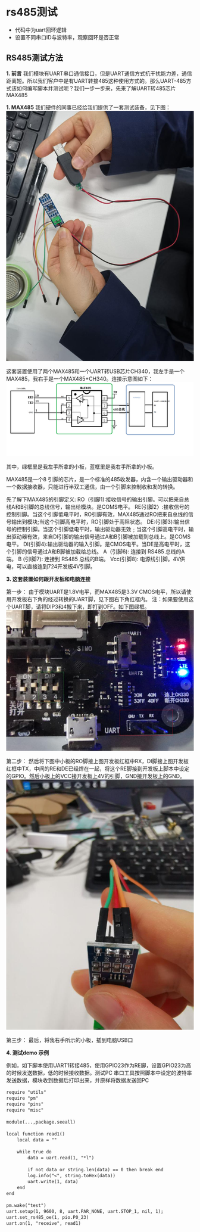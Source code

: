 # rs485测试
+ 代码中为uart回环逻辑
+ 设置不同串口ID与波特率，观察回环是否正常

## RS485测试方法

**1.  前言**
我们模块有UART串口通信接口，但是UART通信方式抗干扰能力差，通信距离短。所以我们客户中是有UART转接485这种使用方式的。那么UART-485方式该如何编写脚本并测试呢？我们一步一步来，先来了解UART转485芯片MAX485


**1.  MAX485**
我们硬件的同事已经给我们提供了一套测试装备，见下图：
![](img/1.jpg)

这套装置使用了两个MAX485和一个UART转USB芯片CH340，我左手是一个MAX485，我右手是一个MAX485+CH340。连接示意图如下：
![](img/2.png)


其中，绿框里是我左手所拿的小板，蓝框里是我右手所拿的小板。

MAX485是一个8 引脚的芯片，是一个标准的485收发器，内含一个输出驱动器和一个数据接收器，只能进行半双工通信，由一个引脚来控制收和发的转换。

先了解下MAX485的引脚定义:
RO（引脚1)∶接收信号的输出引脚。可以把来自总线A和B引脚的总线信号，输出给模块。是COMS电平。
RE(引脚2〉:接收信号的控制引脚。当这个引脚低电平时，RO引脚有效，MAX485通过RO把来自总线的信号输出到模块;当这个引脚高电平时，RO引脚处于高阻状态。
DE:(引脚3)∶输出信号的控制引脚。当这个引脚低电平时，输出驱动器无效﹔当这个引脚高电平时，输出驱动器有效，来自DI引脚的输出信号通过A和B引脚被加载到总线上。是COMS电平。
DⅠ(引脚4)∶输出驱动器的输入引脚。是CMOS电平。当DE是高电平时，这个引脚的信号通过A和B脚被加载给总线。
A（引脚6): 连接到 RS485 总线的A端。
B  (引l脚7): 连接到 RS485 总线的B端。
Vcc(引脚8): 电源线引|脚。4V供电，可以直接连到724开发板4V引脚。
 
**3.  这套装置如何跟开发板和电脑连接**

第一步：
由于模块UART是1.8V电平，而MAX485是3.3V CMOS电平，所以请使用开发板右下角的经过转换的UART脚，见下图右下角红框内。
注：如果要使用这个UART脚，请将DIP3和4搬下来，即打到OFF。如下图绿框。
![](img/3.jpg)


第二步：
然后将下图中小板的RO脚接上图开发板红框中RX，DI脚接上图开发板红框中TX，中间的RE和DE已经焊在一起，将这个RE脚接到开发板上脚本中设定的GPIO。然后小板上的VCC接开发板上4V的引脚，GND接开发板上的GND。
![](img/4.jpg)


第三步：
最后，将我右手所示的小板，插到电脑USB口


**4. 测试demo 示例**

例如，如下脚本使用UART1转接485，使用GPIO23作为RE脚，设置GPIO23为高的时候发送数据，低的时候接收数据。测试PC 串口工具按照脚本中设定的波特率发送数据，模块收到数据后打印出来，并原样将数据发送回PC


```
require "utils"
require "pm"
require "pins"
require "misc"

module(...,package.seeall)

local function read1()
    local data = ""
  
    while true do
        data = uart.read(1, "*l")
       
        if not data or string.len(data) == 0 then break end
        log.info("<", string.toHex(data))
        uart.write(1, data)
    end
end

pm.wake("test")
uart.setup(1, 9600, 8, uart.PAR_NONE, uart.STOP_1, nil, 1);
uart.set_rs485_oe(1, pio.P0_23)
uart.on(1, "receive", read1)
```

